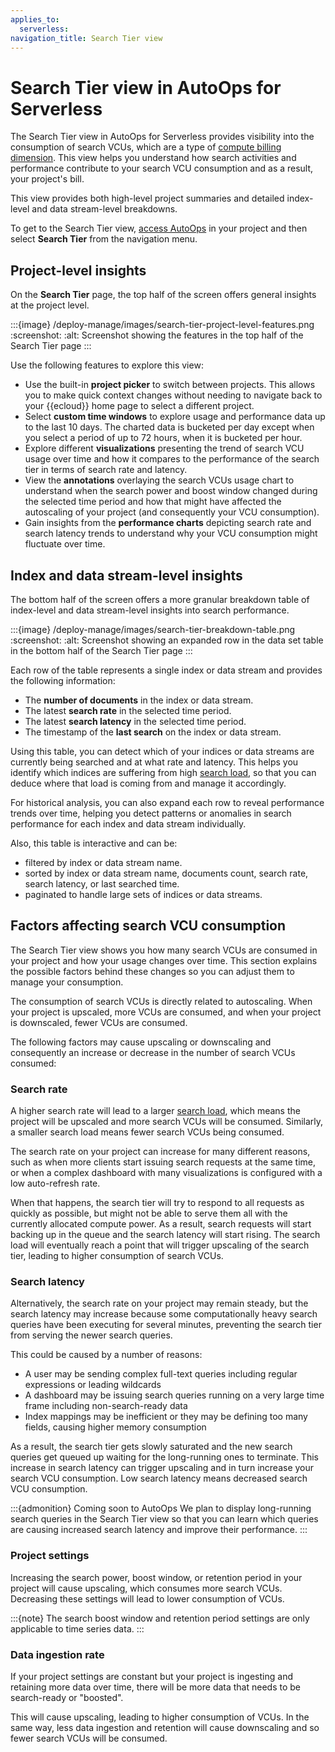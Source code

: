```yaml
---
applies_to:
  serverless:
navigation_title: Search Tier view
---
```


# Search Tier view in AutoOps for Serverless

The Search Tier view in AutoOps for Serverless provides visibility into the consumption of search VCUs, which are a type of [compute billing dimension](/deploy-manage/monitor/autoops/autoops-for-serverless.md#compute-billing-dimensions). This view helps you understand how search activities and performance contribute to your search VCU consumption and as a result, your project's bill. 

This view provides both high-level project summaries and detailed index-level and data stream-level breakdowns. 

To get to the Search Tier view, [access AutoOps](/deploy-manage/monitor/autoops/access-autoops-for-serverless.md) in your project and then select **Search Tier** from the navigation menu.

## Project-level insights

On the **Search Tier** page, the top half of the screen offers general insights at the project level.

:::{image} /deploy-manage/images/search-tier-project-level-features.png
:screenshot:
:alt: Screenshot showing the features in the top half of the Search Tier page
:::

Use the following features to explore this view:
* Use the built-in **project picker** to switch between projects. This allows you to make quick context changes without needing to navigate back to your {{ecloud}} home page to select a different project.
* Select **custom time windows** to explore usage and performance data up to the last 10 days. The charted data is bucketed per day except when you select a period of up to 72 hours, when it is bucketed per hour.
* Explore different **visualizations** presenting the trend of search VCU usage over time and how it compares to the performance of the search tier in terms of search rate and latency.
* View the **annotations** overlaying the search VCUs usage chart to understand when the search power and boost window changed during the selected time period and how that might have affected the autoscaling of your project (and consequently your VCU consumption). 
* Gain insights from the **performance charts** depicting search rate and search latency trends to understand why your VCU consumption might fluctuate over time. 

## Index and data stream-level insights
 
The bottom half of the screen offers a more granular breakdown table of index-level and data stream-level insights into search performance. 

:::{image} /deploy-manage/images/search-tier-breakdown-table.png
:screenshot:
:alt: Screenshot showing an expanded row in the data set table in the bottom half of the Search Tier page
:::

Each row of the table represents a single index or data stream and provides the following information:
* The **number of documents** in the index or data stream.
* The latest **search rate** in the selected time period.
* The latest **search latency** in the selected time period.
* The timestamp of the **last search** on the index or data stream.

Using this table, you can detect which of your indices or data streams are currently being searched and at what rate and latency. This helps you identify which indices are suffering from high [search load](https://www.elastic.co/search-labs/blog/elasticsearch-serverless-tier-autoscaling#what-is-search-load?), so that you can deduce where that load is coming from and manage it accordingly.

For historical analysis, you can also expand each row to reveal performance trends over time, helping you detect patterns or anomalies in search performance for each index and data stream individually.

Also, this table is interactive and can be:

* filtered by index or data stream name.
* sorted by index or data stream name, documents count, search rate, search latency, or last searched time.
* paginated to handle large sets of indices or data streams.

## Factors affecting search VCU consumption
The Search Tier view shows you how many search VCUs are consumed in your project and how your usage changes over time. This section explains the possible factors behind these changes so you can adjust them to manage your consumption. 

The consumption of search VCUs is directly related to autoscaling. When your project is upscaled, more VCUs are consumed, and when your project is downscaled, fewer VCUs are consumed. 

The following factors may cause upscaling or downscaling and consequently an increase or decrease in the number of search VCUs consumed:

### Search rate
A higher search rate will lead to a larger [search load](https://www.elastic.co/search-labs/blog/elasticsearch-serverless-tier-autoscaling#what-is-search-load?), which means the project will be upscaled and more search VCUs will be consumed. Similarly, a smaller search load means fewer search VCUs being consumed.

The search rate on your project can increase for many different reasons, such as when more clients start issuing search requests at the same time, or when a complex dashboard with many visualizations is configured with a low auto-refresh rate. 

When that happens, the search tier will try to respond to all requests as quickly as possible, but might not be able to serve them all with the currently allocated compute power. As a result, search requests will start backing up in the queue and the search latency will start rising. The search load will eventually reach a point that will trigger upscaling of the search tier, leading to higher consumption of search VCUs.

### Search latency

Alternatively, the search rate on your project may remain steady, but the search latency may increase because some computationally heavy search queries have been executing for several minutes, preventing the search tier from serving the newer search queries. 

This could be caused by a number of reasons:

* A user may be sending complex full-text queries including regular expressions or leading wildcards
* A dashboard may be issuing search queries running on a very large time frame including non-search-ready data
* Index mappings may be inefficient or they may be defining too many fields, causing higher memory consumption

As a result, the search tier gets slowly saturated and the new search queries get queued up waiting for the long-running ones to terminate. This increase in search latency can trigger upscaling and in turn increase your search VCU consumption. Low search latency means decreased search VCU consumption.

:::{admonition} Coming soon to AutoOps
We plan to display long-running search queries in the Search Tier view so that you can learn which queries are causing increased search latency and improve their performance.
:::

### Project settings
Increasing the search power, boost window, or retention period in your project will cause upscaling, which consumes more search VCUs. Decreasing these settings will lead to lower consumption of VCUs.

:::{note}
The search boost window and retention period settings are only applicable to time series data.
:::

### Data ingestion rate
If your project settings are constant but your project is ingesting and retaining more data over time, there will be more data that needs to be search-ready or "boosted". 

This will cause upscaling, leading to higher consumption of VCUs. In the same way, less data ingestion and retention will cause downscaling and so fewer search VCUs will be consumed.
